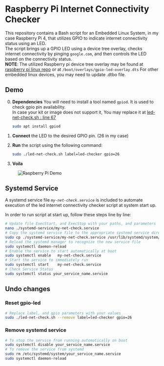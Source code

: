 # Raspberry Pi Internet Connectivity Checker

This repository contains a Bash script for an Embedded Linux System, in my case Raspberry Pi 4, that utilizes GPIO to indicate internet connectivity status using an LED. <br>
The script brings up a GPIO LED using a device tree overlay, checks internet connectivity by pinging `google.com`, and then controls the LED based on the connectivity status.<br>
**NOTE**: The utilized Raspberry pi device tree overlay may be found at [raspberry pi linux repo](https://github.com/raspberrypi/linux/blob/rpi-6.1.y/arch/arm/boot/dts/overlays/gpio-led-overlay.dts) or at `/boot/overlays/gpio-led-overlay.dts`
For other embedded linux devices, you may need to update .dtbo file.

## Demo

0. **Dependencies** You will need to install a tool named `gpiod`. It is used to check gpio pin availability.<br>
In case your kit or image does not support it, You may replace it at [led-net-check.sh : line 67](https://github.com/AladdinT/led-internet-check/blob/master/led-ner-check.sh#L67)

    ```bash
    sudo apt install gpiod
    ```

1. **Connect** the LED to the desired GPIO pin. (26 in my case)
2. **Run** the script using the following command:
    ```bash
    sudo ./led-net-check.sh label=led-checker gpio=26 
    ```
3. **Voila**
<div style="text-align:center; width:45%;">
    <img src="./media/demo.gif" alt="Raspberry Pi Demo">
    <!-- <img src="https://raw.githubusercontent.com/AladdinT/led-internet-check/master/media/demo.gif" alt="Raspberry Pi Demo" style="width:45%; text-align:center;"> -->
</div>

## Systemd Service
A systemd service file _`my-net-check.service`_ is included to automate execution of the led internet connectivity checker script at system start up.

In order to run script at start up, follow these steps line by line:

```bash
# Update file ExecStart, and ExecStop with your paths, and parameters
nano ./systemd-service/my-net-check.service
# Copy the systemd service file to the appropriate systemd service directory
sudo cp ./systemd-service/my-net-check.service /usr/lib/systemd/system/
# Reload the systemd manager to recognize the new service file
sudo systemctl daemon-reload
# Enable the service to start automatically at boot
sudo systemctl enable   my-net-check.service
# Start the service to immediately run
sudo systemctl start    my-net-check.service
# Check Service Status
sudo systemctl status your_service_name.service
```

## Undo changes
### Reset gpio-led

```bash
# Replace label, and gpio parameters with your values
sudo ./led-net-check.sh --remove label=led-checker gpio=26 
```

### Remove systemd service 
```bash
# To stop the service from running automatically on boot
sudo systemctl disable your_service_name.service
# To remove the service from systemd
sudo rm /etc/systemd/system/your_service_name.service
sudo systemctl daemon-reload
```
